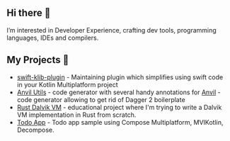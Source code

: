 ## Hi there 👋

I’m interested in Developer Experience, crafting dev tools, programming languages, IDEs and compilers.

## My Projects 💼

- [swift-klib-plugin](https://github.com/ttypic/swift-klib-plugin) - Maintaining plugin which simplifies using swift code in your Kotlin Multiplatform project
- [Anvil Utils](https://github.com/IlyaGulya/anvil-utils) - code generator with several handy annotations for [Anvil](https://github.com/square/anvil) - code generator allowing to get rid of Dagger 2 boilerplate
- [Rust Dalvik VM](https://github.com/IlyaGulya/rust-dalvik-vm) - educational project where I'm trying to write a Dalvik VM implementation in Rust from scratch.
- [Todo App](https://github.com/IlyaGulya/TodoAppDecomposeMviKotlin) - Todo app sample using Compose Multiplatform, MVIKotlin, Decompose.
<!--
**IlyaGulya/IlyaGulya** is a ✨ _special_ ✨ repository because its `README.md` (this file) appears on your GitHub profile.

Here are some ideas to get you started:

- 🔭 I’m currently working on ...
- 🌱 I’m currently learning ...
- 👯 I’m looking to collaborate on ...
- 🤔 I’m looking for help with ...
- 💬 Ask me about ...
- 📫 How to reach me: ...
- 😄 Pronouns: ...
- ⚡ Fun fact: ...
-->
